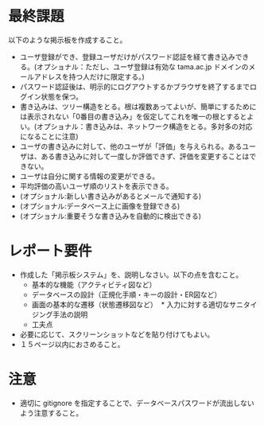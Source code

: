 # 最終課題

以下のような掲示板を作成すること。

- ユーザ登録ができ、登録ユーザだけがパスワード認証を経て書き込みできる。(オプショナル：ただし、ユーザ登録は有効な tama.ac.jp ドメインのメールアドレスを持つ人だけに限定する。)
- パスワード認証後は、明示的にログアウトするかブラウザを終了するまでログイン状態を保つ。
- 書き込みは、ツリー構造をとる。根は複数あってよいが、簡単にするためには表示されない「0番目の書き込み」を仮定してこれを唯一の根とするとよい。(オプショナル：書き込みは、ネットワーク構造をとる。多対多の対応になることに注意)
- ユーザの書き込みに対して、他のユーザが「評価」を与えられる。あるユーザは、ある書き込みに対して一度しか評価できず、評価を変更することはできない。
- ユーザは自分に関する情報の変更ができる。
- 平均評価の高いユーザ順のリストを表示できる。
- (オプショナル:新しい書き込みがあるとメールで通知する)
- (オプショナル:データベース上に画像を登録できる)
- (オプショナル:重要そうな書き込みを自動的に検出できる)

# レポート要件

- 作成した「掲示板システム」を、説明しなさい。以下の点を含むこと。
  * 基本的な機能（アクティビティ図など）
  * データベースの設計（正規化手順・キーの設計・ER図など）
  * 画面の基本的な遷移（状態遷移図など）
  * 入力に対する適切なサニタイジング手法の説明
  * 工夫点
- 必要に応じて、スクリーンショットなどを貼り付けてもよい。
- １５ページ以内におさめること。

# 注意
- 適切に gitignore を指定することで、データベースパスワードが流出しないよう注意すること。
